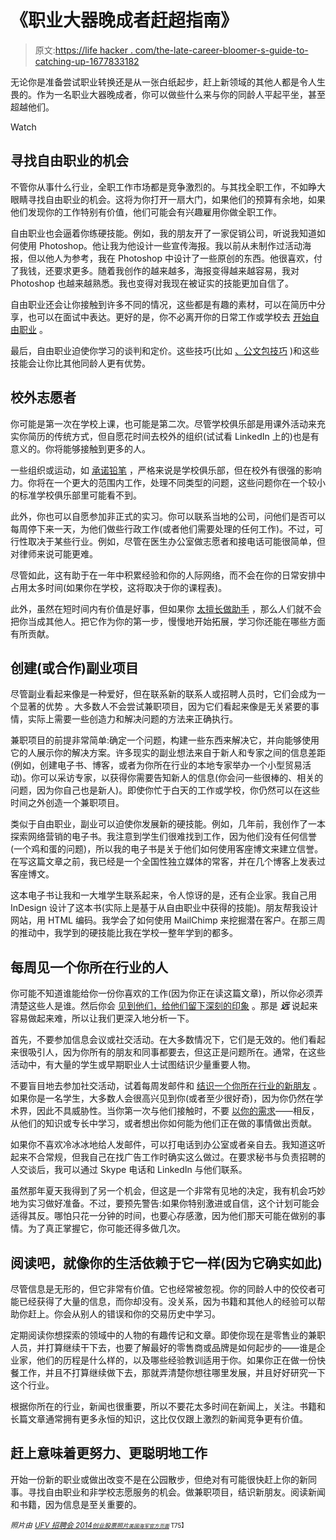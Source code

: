 # 《职业大器晚成者赶超指南》

> 原文:[https://life hacker . com/the-late-career-bloomer-s-guide-to-catching-up-1677833182](https://lifehacker.com/the-late-career-bloomer-s-guide-to-catching-up-1677833182)

无论你是准备尝试职业转换还是从一张白纸起步，赶上新领域的其他人都是令人生畏的。作为一名职业大器晚成者，你可以做些什么来与你的同龄人平起平坐，甚至超越他们。

Watch

## 寻找自由职业的机会

不管你从事什么行业，全职工作市场都是竞争激烈的。与其找全职工作，不如睁大眼睛寻找自由职业的机会。这将为你打开一扇大门，如果他们的预算有余地，如果他们发现你的工作特别有价值，他们可能会有兴趣雇用你做全职工作。

自由职业也会逼着你练硬技能。例如，我的朋友开了一家促销公司，听说我知道如何使用 Photoshop。他让我为他设计一些宣传海报。我以前从未制作过活动海报，但以他人为参考，我在 Photoshop 中设计了一些原创的东西。他很喜欢，付了我钱，还要求更多。随着我创作的越来越多，海报变得越来越容易，我对 Photoshop 也越来越熟悉。我也变得对我现在被证实的技能更加自信了。

自由职业还会让你接触到许多不同的情况，这些都是有趣的素材，可以在简历中分享，也可以在面试中表达。更好的是，你不必离开你的日常工作或学校去 [开始自由职业](https://lifehacker.com/how-to-start-freelancing-without-quitting-your-job-30934138) 。

最后，自由职业迫使你学习的谈判和定价。这些技巧(比如 [、公文包技巧](http://lifehacker.com/negotiate-the-salary-you-want-with-the-briefcase-techni-5877193) )和这些技能会让你比其他同龄人更有优势。

## 校外志愿者

你可能是第一次在学校上课，也可能是第二次。尽管学校俱乐部是用课外活动来充实你简历的传统方式，但自愿花时间去校外的组织(试试看 LinkedIn 上的)也是有意义的。你将能够接触到更多的人。

一些组织或运动，如 [承诺铅笔](http://pencilsofpromise.org/take-action/clubs/) ，严格来说是学校俱乐部，但在校外有很强的影响力。你将在一个更大的范围内工作，处理不同类型的问题，这些问题你在一个较小的标准学校俱乐部里可能看不到。

此外，你也可以自愿参加非正式的实习。你可以联系当地的公司，问他们是否可以每周停下来一天，为他们做些行政工作(或者他们需要处理的任何工作)。不过，可行性取决于某些行业。例如，尽管在医生办公室做志愿者和接电话可能很简单，但对律师来说可能更难。

尽管如此，这有助于在一年中积累经验和你的人际网络，而不会在你的日常安排中占用太多时间(如果你在学校，这将取决于你的课程表)。

此外，虽然在短时间内有价值是好事，但如果你 [太擅长做助手](http://ryanholiday.net/advice-to-a-young-man-hoping-to-go-somewhere-or-get-something-from-someone-successful/) ，那么人们就不会把你当成其他人。把它作为你的第一步，慢慢地开始拓展，学习你还能在哪些方面有所贡献。

## 创建(或合作)副业项目

尽管副业看起来像是一种爱好，但在联系新的联系人或招聘人员时，它们会成为一个显著的优势 。大多数人不会尝试兼职项目，因为它们看起来像是无关紧要的事情，实际上需要一些创造力和解决问题的方法来正确执行。

兼职项目的前提非常简单:确定一个问题，构建一些东西来解决它，并向能够使用它的人展示你的解决方案。许多现实的副业想法来自于新人和专家之间的信息差距(例如，创建电子书、博客，或者为你所在行业的本地专家举办一个小型贸易活动)。你可以采访专家，以获得你需要告知新人的信息(你会问一些很棒的、相关的问题，因为你自己也是新人)。即使你忙于白天的工作或学校，你仍然可以在这些时间之外创造一个兼职项目。

类似于自由职业，副业可以迫使你发展新的硬技能。例如，几年前，我创作了一本探索网络营销的电子书。我注意到学生们很难找到工作，因为他们没有任何信誉(一个鸡和蛋的问题)，所以我的电子书是关于他们如何使用客座博文来建立信誉。在写这篇文章之前，我已经是一个全国性独立媒体的常客，并在几个博客上发表过客座博文。

这本电子书让我和一大堆学生联系起来，令人惊讶的是，还有企业家。我自己用 InDesign 设计了这本书(实际上是基于从自由职业中获得的技能)。朋友帮我设计网站，用 HTML 编码。我学会了如何使用 MailChimp 来挖掘潜在客户。在那三周的推动中，我学到的硬技能比我在学校一整年学到的都多。

## 每周见一个你所在行业的人

你可能不知道谁能给你一份你喜欢的工作(因为你正在读这篇文章)，所以你必须弄清楚这些人是谁。然后你会 [见到他们，给他们留下深刻的印象](https://lifehacker.com/how-to-skip-the-sleaze-and-build-a-real-professional-ne-510256651) 。那是 ***远*** 说起来容易做起来难，所以让我们更深入地分析一下。

首先，不要参加信息会议或社交活动。在大多数情况下，它们是无效的。他们看起来很吸引人，因为你所有的朋友和同事都要去，但这正是问题所在。通常，在这些活动中，有大量的学生或早期职业人士试图结识少量重要人物。

不要盲目地去参加社交活动，试着每周发邮件和 [结识一个你所在行业的新朋友](https://lifehacker.com/beyond-event-hopping-how-to-step-up-your-professional-1657396328) 。如果你是一名学生，大多数人会很高兴见到你(或者至少很好奇)，因为你仍然在学术界，因此不具威胁性。当你第一次与他们接触时，不要 [以你的需求](http://lifehacker.com/dont-lead-with-your-need-when-professionally-networking-5888931)——相反，从他们的知识或专长中学习，或者想出你如何能为他们正在做的事情做出贡献。

如果你不喜欢冷冰冰地给人发邮件，可以打电话到办公室或者亲自去。我知道这听起来不合常规，但我自己在找广告工作时确实这么做过。在要求秘书与负责招聘的人交谈后，我可以通过 Skype 电话和 LinkedIn 与他们联系。

虽然那年夏天我得到了另一个机会，但这是一个非常有见地的决定，我有机会巧妙地为实习做好准备。不过，要预先警告:如果你特别激进或自信，这个计划可能会适得其反。哪怕只花一分钟的时间，也要心存感激，因为他们那天可能在做别的事情。为了真正掌握它，你可能还得多做几次。

## 阅读吧，就像你的生活依赖于它一样(因为它确实如此)

尽管信息是无形的，但它非常有价值。它也经常被忽视。你的同龄人中的佼佼者可能已经获得了大量的信息，而你却没有。没关系，因为书籍和其他人的经验可以帮助你赶上。你会从别人的错误和你的交易历史中学习。

定期阅读你想探索的领域中的人物的有趣传记和文章。即使你现在是零售业的兼职人员，并打算继续干下去，也要了解最好的零售商或品牌是如何起步的——谁是企业家，他们的历程是什么样的，以及哪些经验教训适用于你。如果你正在做一份快餐工作，并且不打算继续做下去，那就弄清楚你想往哪里发展，并且好好研究一下这个行业。

根据你所在的行业，新闻也很重要，所以不要花太多时间在新闻上，关注。书籍和长篇文章通常拥有更多永恒的知识，这比仅仅跟上激烈的新闻竞争更有价值。

## 赶上意味着更努力、更聪明地工作

开始一份新的职业或做出改变不是在公园散步，但绝对有可能很快赶上你的新同事。寻找自由职业和非学校志愿服务的机会。做兼职项目，结识新朋友。阅读新闻和书籍，因为信息是至关重要的。

*<small>照片由</small>* [*<small>UFV 招聘会 2014</small>*](https://www.flickr.com/photos/ufv/13133593534)*<small></small>*<small>[*<small>创业股票照片</small>*](http://startupstockphotos.com/post/94180936841/download)*<small></small>*<small>[*<small>美国海军官方页面</small>*](https://www.flickr.com/photos/usnavy/5509487902) T75】</small></small>

<small><small></small></small>